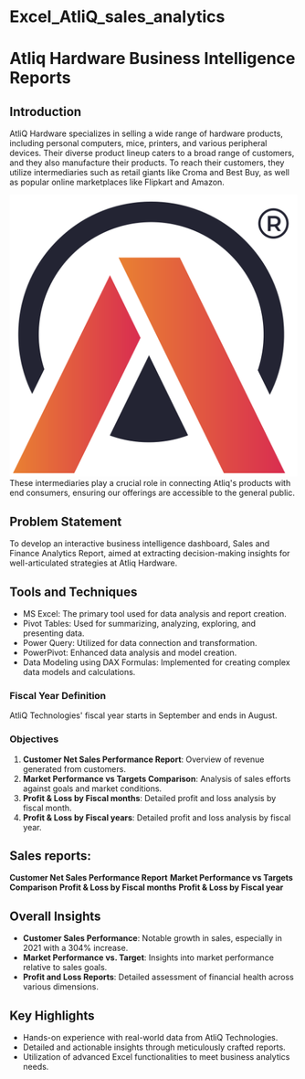 # Excel_AtliQ_sales_analytics

# Atliq Hardware Business Intelligence Reports

## Introduction
AtliQ Hardware specializes in selling a wide range of hardware products, including personal computers, mice, printers, and various peripheral devices. Their diverse product lineup caters to a broad range of customers, and they also manufacture their products. To reach their customers, they utilize intermediaries such as retail giants like Croma and Best Buy, as well as popular online marketplaces like Flipkart and Amazon.

![](https://github.com/kruthika3006/Excel_AtliQ_sales_analytics/blob/main/atliq_logo.png)
These intermediaries play a crucial role in connecting Atliq's products with end consumers, ensuring our offerings are accessible to the general public.

## Problem Statement
To develop an interactive business intelligence dashboard, Sales and Finance Analytics Report, aimed at extracting decision-making insights for well-articulated strategies at Atliq Hardware.

## Tools and Techniques
- MS Excel: The primary tool used for data analysis and report creation.
- Pivot Tables: Used for summarizing, analyzing, exploring, and presenting data.
- Power Query: Utilized for data connection and transformation.
- PowerPivot: Enhanced data analysis and model creation.
- Data Modeling using DAX Formulas: Implemented for creating complex data models and calculations.

### Fiscal Year Definition
AtliQ Technologies' fiscal year starts in September and ends in August.

### Objectives

1. **Customer Net Sales Performance Report**: Overview of revenue generated from customers.
2. **Market Performance vs Targets Comparison**: Analysis of sales efforts against goals and market conditions.
3. **Profit & Loss  by Fiscal months**: Detailed profit and loss analysis by fiscal month.
4. **Profit & Loss  by Fiscal years**: Detailed profit and loss analysis by fiscal year.

## Sales reports:
**Customer Net Sales Performance Report**
**Market Performance vs Targets Comparison**
**Profit & Loss  by Fiscal months** 
**Profit & Loss  by Fiscal year**

## Overall Insights
- **Customer Sales Performance**: Notable growth in sales, especially in 2021 with a 304% increase.
- **Market Performance vs. Target**: Insights into market performance relative to sales goals.
- **Profit and Loss Reports**: Detailed assessment of financial health across various dimensions.

## Key Highlights
- Hands-on experience with real-world data from AtliQ Technologies.
- Detailed and actionable insights through meticulously crafted reports.
- Utilization of advanced Excel functionalities to meet business analytics needs.

